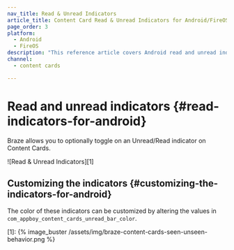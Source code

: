 ```yaml
---
nav_title: Read & Unread Indicators
article_title: Content Card Read & Unread Indicators for Android/FireOS
page_order: 3
platform: 
  - Android
  - FireOS
description: "This reference article covers Android read and unread indicators and how to implement them in your Content Cards."
channel:
  - content cards

---
```


# Read and unread indicators {#read-indicators-for-android}

Braze allows you to optionally toggle on an Unread/Read indicator on Content Cards.

![Read & Unread Indicators][1]

## Customizing the indicators {#customizing-the-indicators-for-android}
The color of these indicators can be customized by altering the values in `com_appboy_content_cards_unread_bar_color`.

[1]: {% image_buster /assets/img/braze-content-cards-seen-unseen-behavior.png %}
